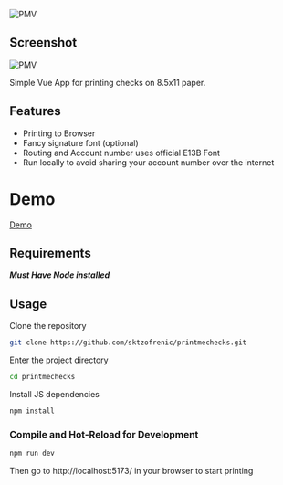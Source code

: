 ![PMV](https://drx-danwins.us-east-1.linodeobjects.com/drx-danwins/pmc_51525a39.png) 

## Screenshot
![PMV](https://drx-danwins.us-east-1.linodeobjects.com/drx-danwins/pmc_demo_e1cd462c.png) 

Simple Vue App for printing checks on 8.5x11 paper.

## Features
* Printing to Browser
* Fancy signature font (optional)
* Routing and Account number uses official E13B Font
* Run locally to avoid sharing your account number over the internet


# Demo
[Demo](https://printmechecks.tiiny.site/)

## Requirements
***Must Have Node installed***

## Usage

Clone the repository

```sh
git clone https://github.com/sktzofrenic/printmechecks.git
```
Enter the project directory

```sh
cd printmechecks
```
Install JS dependencies

```sh
npm install
```

### Compile and Hot-Reload for Development

```sh
npm run dev
```

Then go to http://localhost:5173/ in your browser to start printing

